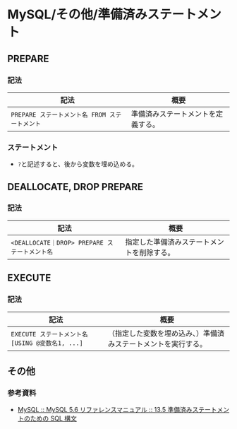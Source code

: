 # MySQL/その他/準備済みステートメント

## PREPARE

### 記法

| 記法                                           | 概要                               |
| ---------------------------------------------- | ---------------------------------- |
| `PREPARE ステートメント名 FROM ステートメント` | 準備済みステートメントを定義する。 |

### ステートメント

- `?`と記述すると、後から変数を埋め込める。

## DEALLOCATE, DROP PREPARE

### 記法

| 記法                                          | 概要                                       |
| --------------------------------------------- | ------------------------------------------ |
| `<DEALLOCATE｜DROP> PREPARE ステートメント名` | 指定した準備済みステートメントを削除する。 |

## EXECUTE

### 記法

| 記法                                             | 概要                                                         |
| ------------------------------------------------ | ------------------------------------------------------------ |
| `EXECUTE ステートメント名 [USING @変数名1, ...]` | （指定した変数を埋め込み、）準備済みステートメントを実行する。 |

## その他

### 参考資料

- [MySQL :: MySQL 5.6 リファレンスマニュアル :: 13.5 準備済みステートメントのための SQL 構文](https://dev.mysql.com/doc/refman/5.6/ja/sql-syntax-prepared-statements.html)
